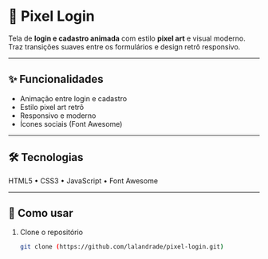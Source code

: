 # 🎨 Pixel Login

Tela de **login e cadastro animada** com estilo **pixel art** e visual moderno.  
Traz transições suaves entre os formulários e design retrô responsivo.

---

## ✨ Funcionalidades
- Animação entre login e cadastro  
- Estilo pixel art retrô  
- Responsivo e moderno  
- Ícones sociais (Font Awesome)

---

## 🛠️ Tecnologias
HTML5 • CSS3 • JavaScript • Font Awesome

---

## 🚀 Como usar
1. Clone o repositório  
   ```bash
   git clone (https://github.com/lalandrade/pixel-login.git)
